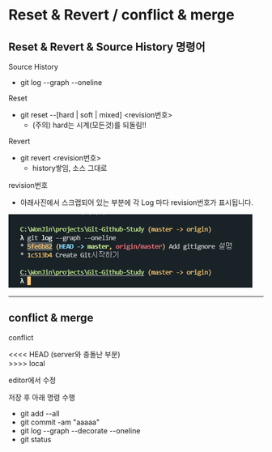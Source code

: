 # Reset & Revert / conflict & merge

## Reset & Revert & Source History 명령어

Source History

- git log --graph --oneline

Reset

- git reset --[hard | soft | mixed] <revision번호>
  - (주의) hard는 시계(모든것)를 되돌림!!

Revert

- git revert <revision번호>
  - history쌓임, 소스 그대로

revision번호

- 아래사진에서 스크랩되어 있는 부분에 각 Log 마다 revision번호가 표시됩니다.

![](../img/revision.PNG)

---

## conflict & merge

conflict

<<<< HEAD (server와 충돌난 부분)
<br>>>>> local

editor에서 수정

저장 후 아래 명령 수행

- git add --all
- git commit -am "aaaaa"
- git log --graph --decorate --oneline
- git status
